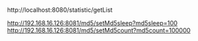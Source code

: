 

http://localhost:8080/statistic/getList


http://192.168.16.126:8081/md5/setMd5sleep?md5sleep=100
http://192.168.16.126:8081/md5/setMd5count?md5count=100000

